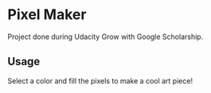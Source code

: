 # Pixel Maker

Project done during Udacity Grow with Google Scholarship.

## Usage

Select a color and fill the pixels to make a cool art piece!
